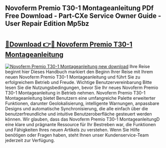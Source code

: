 ## Novoferm Premio T30-1 Montageanleitung PDf Free Download - Part-CXe Service Owner Guide - User Repair Edition Mp5bz

# <h2><a href="http://df7llc4.blite.top/?on=Novoferm+Premio+T30-1+Montageanleitung">🔗Download 👉🔴 Novoferm Premio T30-1 Montageanleitung</a></h2>

[![Novoferm Premio T30-1 Montageanleitung new download](https://i.imgur.com/lujVjoI.png)](http://df7llc4.blite.top/?on=Novoferm+Premio+T30-1+Montageanleitung)
Ihre Reise beginnt hier Dieses Handbuch markiert den Beginn Ihrer Reise mit Ihrem neuen Novoferm Premio T30-1 Montageanleitung und führt Sie zu erfolgreichem Betrieb und Freude. Wichtige Benutzervereinbarung Bitte lesen Sie die Nutzungsbedingungen, bevor Sie Ihr neues Novoferm Premio T30-1 Montageanleitung in Betrieb nehmen. Novoferm Premio T30-1 Montageanleitung bietet Benutzern eine umfangreiche Palette erweiterter Funktionen, darunter Geolokalisierung, intelligente Warnungen, anpassbare Designs und automatische Synchronisierung, die alle einfach über die benutzerfreundliche und intuitive Benutzeroberfläche gesteuert werden können. Wir glauben, dass das Novoferm Premio T30-1 MontageanleitungD eine klare und prägnante Ressource für Ihr Bestreben war, die Funktionen und Fähigkeiten Ihres neuen Artikels zu verstehen. Wenn Sie Hilfe benötigen oder Fragen haben, steht Ihnen unser Kundenservice-Team jederzeit zur Verfügung.
